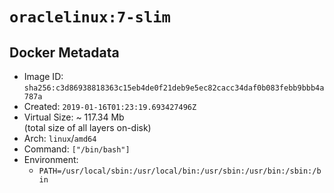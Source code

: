 # `oraclelinux:7-slim`

## Docker Metadata

- Image ID: `sha256:c3d86938818363c15eb4de0f21deb9e5ec82cacc34daf0b083febb9bbb4a787a`
- Created: `2019-01-16T01:23:19.693427496Z`
- Virtual Size: ~ 117.34 Mb  
  (total size of all layers on-disk)
- Arch: `linux`/`amd64`
- Command: `["/bin/bash"]`
- Environment:
  - `PATH=/usr/local/sbin:/usr/local/bin:/usr/sbin:/usr/bin:/sbin:/bin`

